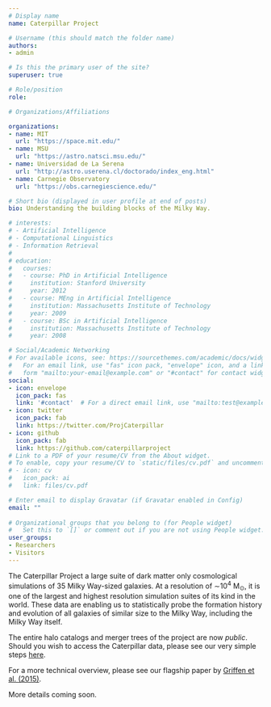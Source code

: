 ```yaml
---
# Display name
name: Caterpillar Project

# Username (this should match the folder name)
authors:
- admin

# Is this the primary user of the site?
superuser: true

# Role/position
role: 

# Organizations/Affiliations

organizations:
- name: MIT
  url: "https://space.mit.edu/"
- name: MSU
  url: "https://astro.natsci.msu.edu/"
- name: Universidad de La Serena
  url: "http://astro.userena.cl/doctorado/index_eng.html"
- name: Carnegie Observatory
  url: "https://obs.carnegiescience.edu/"

# Short bio (displayed in user profile at end of posts)
bio: Understanding the building blocks of the Milky Way.

# interests:
# - Artificial Intelligence
# - Computational Linguistics
# - Information Retrieval
# 
# education:
#   courses:
#   - course: PhD in Artificial Intelligence
#     institution: Stanford University
#     year: 2012
#   - course: MEng in Artificial Intelligence
#     institution: Massachusetts Institute of Technology
#     year: 2009
#   - course: BSc in Artificial Intelligence
#     institution: Massachusetts Institute of Technology
#     year: 2008

# Social/Academic Networking
# For available icons, see: https://sourcethemes.com/academic/docs/widgets/#icons
#   For an email link, use "fas" icon pack, "envelope" icon, and a link in the
#   form "mailto:your-email@example.com" or "#contact" for contact widget.
social:
- icon: envelope
  icon_pack: fas
  link: '#contact'  # For a direct email link, use "mailto:test@example.org".
- icon: twitter
  icon_pack: fab
  link: https://twitter.com/ProjCaterpillar
- icon: github
  icon_pack: fab
  link: https://github.com/caterpillarproject
# Link to a PDF of your resume/CV from the About widget.
# To enable, copy your resume/CV to `static/files/cv.pdf` and uncomment the lines below.  
# - icon: cv
#   icon_pack: ai
#   link: files/cv.pdf

# Enter email to display Gravatar (if Gravatar enabled in Config)
email: ""
  
# Organizational groups that you belong to (for People widget)
#   Set this to `[]` or comment out if you are not using People widget.  
user_groups:
- Researchers
- Visitors
---
```


The Caterpillar Project a large suite of dark matter only cosmological simulations of 35 Milky Way-sized galaxies. At a resolution of ∼10<sup>4</sup> M<sub>⊙</sub>, it is one of the largest and highest resolution simulation suites of its kind in the world. These data are enabling us to statistically probe the formation history and evolution of all galaxies of similar size to the Milky Way, including the Milky Way itself. 

The entire halo catalogs and merger trees of the project are now *public*. Should you wish to access the Caterpillar data, please see our very simple steps [here](https://docs.caterpillarproject.org).

For a more technical overview, please see our flagship paper by [Griffen et al. (2015)](http://adsabs.harvard.edu/cgi-bin/bib_query?arXiv:1509.01255).

More details coming soon.